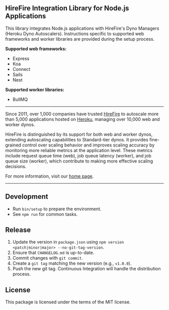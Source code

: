 ## HireFire Integration Library for Node.js Applications

This library integrates Node.js applications with HireFire's Dyno Managers (Heroku Dyno Autoscalers). Instructions specific to supported web frameworks and worker libraries are provided during the setup process.

**Supported web frameworks:**

- Express
- Koa
- Connect
- Sails
- Nest

**Supported worker libraries:**

- BullMQ

---

Since 2011, over 1,000 companies have trusted [HireFire] to autoscale more than 5,000 applications hosted on [Heroku], managing over 10,000 web and worker dynos.

HireFire is distinguished by its support for both web and worker dynos, extending autoscaling capabilities to Standard-tier dynos. It provides fine-grained control over scaling behavior and improves scaling accuracy by monitoring more reliable metrics at the application level. These metrics include request queue time (web), job queue latency (worker), and job queue size (worker), which contribute to making more effective scaling decisions.

For more information, visit our [home page][HireFire].

---

## Development

- Run `bin/setup` to prepare the environment.
- See `npm run` for common tasks.

## Release

1. Update the version in `package.json` using `npm version <patch|minor|major> --no-git-tag-version`.
2. Ensure that `CHANGELOG.md` is up-to-date.
3. Commit changes with `git commit`.
4. Create a `git tag` matching the new version (e.g., `v1.0.0`).
5. Push the new git tag. Continuous Integration will handle the distribution process.

## License

This package is licensed under the terms of the MIT license.

[HireFire]: https://hirefire.io/
[Heroku]: https://heroku.com/
